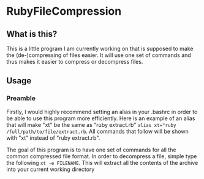 # RubyFileCompression
## What is this?

This is a little program I am currently working on that is supposed to make the (de-)compressing of files easier. It will use one set of commands and thus makes it easier to compress or decompress files.

## Usage
### Preamble
Firstly, I would highly recommend setting an alias in your .bashrc in order to be able to use this program more efficiently. Here is an example of an alias that will make "xt" be the same as "ruby extract.rb"
`alias xt="ruby /full/path/to/file/extract.rb`. All commands that follow will be shown with "xt" instead of "ruby extract.rb".

The goal of this program is to have one set of commands for all the common compressed file format. In order to decompress a file, simple type the following
`xt -e FILENAME`. This will extract all the contents of the archive into your current working directory 
